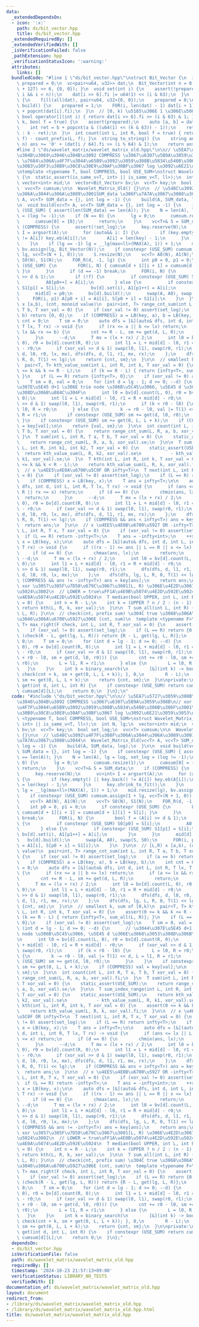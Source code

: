 ```yaml
---
data:
  _extendedDependsOn:
  - icon: ':x:'
    path: ds/bit_vector.hpp
    title: ds/bit_vector.hpp
  _extendedRequiredBy: []
  _extendedVerifiedWith: []
  _isVerificationFailed: false
  _pathExtension: hpp
  _verificationStatusIcon: ':warning:'
  attributes:
    links: []
  bundledCode: "#line 1 \"ds/bit_vector.hpp\"\nstruct Bit_Vector {\n  int n;\n  bool\
    \ prepared = 0;\n  vc<pair<u64, u32>> dat;\n  Bit_Vector(int n = 0) : n(n) { dat.assign((n\
    \ + 127) >> 6, {0, 0}); }\n  void set(int i) {\n    assert(!prepared && (0 <=\
    \ i && i < n));\n    dat[i >> 6].fi |= u64(1) << (i & 63);\n  }\n  void reset()\
    \ {\n    fill(all(dat), pair<u64, u32>{0, 0});\n    prepared = 0;\n  }\n  void\
    \ build() {\n    prepared = 1;\n    FOR(i, len(dat) - 1) dat[i + 1].se = dat[i].se\
    \ + popcnt(dat[i].fi);\n  }\n  // [0, k) \u5185\u306E 1 \u306E\u500B\u6570\n \
    \ bool operator[](int i) { return dat[i >> 6].fi >> (i & 63) & 1; }\n  int count_prefix(int\
    \ k, bool f = true) {\n    assert(prepared);\n    auto [a, b] = dat[k >> 6];\n\
    \    int ret = b + popcnt(a & ((u64(1) << (k & 63)) - 1));\n    return (f ? ret\
    \ : k - ret);\n  }\n  int count(int L, int R, bool f = true) { return count_prefix(R,\
    \ f) - count_prefix(L, f); }\n  string to_string() {\n    string ans;\n    FOR(i,\
    \ n) ans += '0' + (dat[i / 64].fi >> (i % 64) & 1);\n    return ans;\n  }\n};\n\
    #line 2 \"ds/wavelet_matrix/wavelet_matrix_old.hpp\"\n\n// \u5EA7\u5727\u3059\u308B\
    \u304B\u3069\u3046\u304B\u3092 COMPRESS \u3067\u6307\u5B9A\u3059\u308B\n// xor\
    \ \u7684\u306A\u4F7F\u3044\u65B9\u3092\u3059\u308B\u5834\u5408\u306B\u306F\u3001\
    \u30B3\u30F3\u30B9\u30C8\u30E9\u30AF\u30BF\u3067 log \u3092\u6E21\u3059\u3053\u3068\
    \ntemplate <typename T, bool COMPRESS, bool USE_SUM>\nstruct Wavelet_Matrix_Old\
    \ {\n  static_assert(is_same_v<T, int> || is_same_v<T, ll>);\n  int N, lg;\n \
    \ vector<int> mid;\n  vector<Bit_Vector> bv;\n  vc<T> key;\n  bool set_log;\n\
    \  vvc<T> cumsum;\n\n  Wavelet_Matrix_Old() {}\n\n  // \u548C\u3092\u4F7F\u308F\
    \u306A\u3044\u306A\u3089\u3001SUM_data \u306F\u7A7A\u3067\u3088\u3044\n  Wavelet_Matrix_Old(vc<T>\
    \ A, vc<T> SUM_data = {}, int log = -1) {\n    build(A, SUM_data, log);\n  }\n\
    \n  void build(vc<T> A, vc<T> SUM_data = {}, int log = -1) {\n    if constexpr\
    \ (USE_SUM) { assert(len(SUM_data) == len(A)); }\n    N = len(A), lg = log, set_log\
    \ = (log != -1);\n    if (N == 0) {\n      lg = 0;\n      cumsum.resize(1);\n\
    \      cumsum[0] = {0};\n      return;\n    }\n    vc<T>& S = SUM_data;\n    if\
    \ (COMPRESS) {\n      assert(!set_log);\n      key.reserve(N);\n      vc<int>\
    \ I = argsort(A);\n      for (auto&& i: I) {\n        if (key.empty() || key.back()\
    \ != A[i]) key.eb(A[i]);\n        A[i] = len(key) - 1;\n      }\n      key.shrink_to_fit();\n\
    \    }\n    if (lg == -1) lg = __lg(max<ll>(MAX(A), 1)) + 1;\n    mid.resize(lg),\
    \ bv.assign(lg, Bit_Vector(N));\n    if constexpr (USE_SUM) cumsum.assign(1 +\
    \ lg, vc<T>(N + 1, 0));\n    S.resize(N);\n    vc<T> A0(N), A1(N);\n    vc<T>\
    \ S0(N), S1(N);\n    FOR_R(d, -1, lg) {\n      int p0 = 0, p1 = 0;\n      if constexpr\
    \ (USE_SUM) {\n        FOR(i, N) { cumsum[d + 1][i + 1] = cumsum[d + 1][i] + S[i];\
    \ }\n      }\n      if (d == -1) break;\n      FOR(i, N) {\n        bool f = (A[i]\
    \ >> d & 1);\n        if (!f) {\n          if constexpr (USE_SUM) S0[p0] = S[i];\n\
    \          A0[p0++] = A[i];\n        } else {\n          if constexpr (USE_SUM)\
    \ S1[p1] = S[i];\n          bv[d].set(i), A1[p1++] = A[i];\n        }\n      }\n\
    \      mid[d] = p0;\n      bv[d].build();\n      swap(A, A0), swap(S, S0);\n \
    \     FOR(i, p1) A[p0 + i] = A1[i], S[p0 + i] = S1[i];\n    }\n  }\n\n  // [L,R)\
    \ x [a,b), (cnt, monoid value)\n  pair<int, T> range_cnt_sum(int L, int R, T a,\
    \ T b, T xor_val = 0) {\n    if (xor_val != 0) assert(set_log);\n    if (a ==\
    \ b) return {0, 0};\n    if (COMPRESS) a = LB(key, a), b = LB(key, b);\n    int\
    \ cnt = 0;\n    T sm = 0;\n    auto dfs = [&](auto& dfs, int d, int L, int R,\
    \ T lx, T rx) -> void {\n      if (rx <= a || b <= lx) return;\n      if (a <=\
    \ lx && rx <= b) {\n        cnt += R - L, sm += get(d, L, R);\n        return;\n\
    \      }\n      --d;\n      T mx = (lx + rx) / 2;\n      int l0 = bv[d].count(L,\
    \ 0), r0 = bv[d].count(R, 0);\n      int l1 = L + mid[d] - l0, r1 = R + mid[d]\
    \ - r0;\n      if (xor_val >> d & 1) swap(l0, l1), swap(r0, r1);\n      dfs(dfs,\
    \ d, l0, r0, lx, mx), dfs(dfs, d, l1, r1, mx, rx);\n    };\n    dfs(dfs, lg, L,\
    \ R, 0, T(1) << lg);\n    return {cnt, sm};\n  }\n\n  // smallest k, sum of [0,k)\n\
    \  pair<T, T> kth_value_sum(int L, int R, int k, T xor_val = 0) {\n    assert(0\
    \ <= k && k <= R - L);\n    if (k == R - L) { return {infty<T>, sum_all(L, R)};\
    \ }\n    if (L == R) return {infty<T>, 0};\n    if (xor_val != 0) assert(set_log);\n\
    \    T sm = 0, val = 0;\n    for (int d = lg - 1; d >= 0; --d) {\n      // \u3044\
    \u307E\u5E45 d+1 \u306E trie node \u306B\u5C45\u3066, \u5E45 d \u306E\u3068\u3053\
    \u308D\u306B\u884C\u304F\n      int l0 = bv[d].count(L, 0), r0 = bv[d].count(R,\
    \ 0);\n      int l1 = L + mid[d] - l0, r1 = R + mid[d] - r0;\n      if (xor_val\
    \ >> d & 1) swap(l0, l1), swap(r0, r1);\n      if (k < r0 - l0) {\n        L =\
    \ l0, R = r0;\n      } else {\n        k -= r0 - l0, val |= T(1) << d, L = l1,\
    \ R = r1;\n        if constexpr (USE_SUM) sm += get(d, l0, r0);\n      }\n   \
    \ }\n    if constexpr (USE_SUM) sm += get(0, L, L + k);\n    if (COMPRESS) val\
    \ = key[val];\n\n    return {val, sm};\n  }\n\n  int count(int L, int R, T a,\
    \ T b, T xor_val = 0) {\n    return range_cnt_sum(L, R, a, b, xor_val).fi;\n \
    \ }\n  T sum(int L, int R, T a, T b, T xor_val = 0) {\n    static_assert(USE_SUM);\n\
    \    return range_cnt_sum(L, R, a, b, xor_val).se;\n  }\n\n  T sum_index_range(int\
    \ L, int R, int k1, int k2, T xor_val = 0) {\n    static_assert(USE_SUM);\n  \
    \  return kth_value_sum(L, R, k2, xor_val).se\n           - kth_value_sum(L, R,\
    \ k1, xor_val).se;\n  }\n  T kth(int L, int R, int k, T xor_val = 0) {\n    assert(0\
    \ <= k && k < R - L);\n    return kth_value_sum(L, R, k, xor_val).fi;\n  }\n\n\
    \  // x \u4EE5\u4E0A\u6700\u5C0F OR infty<T>\n  T next(int L, int R, T x, T xor_val\
    \ = 0) {\n    if (xor_val != 0) assert(set_log);\n    if (L == R) return infty<T>;\n\
    \    if (COMPRESS) x = LB(key, x);\n    T ans = infty<T>;\n\n    auto dfs = [&](auto&\
    \ dfs, int d, int L, int R, T lx, T rx) -> void {\n      if (ans <= lx || L ==\
    \ R || rx <= x) return;\n      if (d == 0) {\n        chmin(ans, lx);\n      \
    \  return;\n      }\n      --d;\n      T mx = (lx + rx) / 2;\n      int l0 = bv[d].count(L,\
    \ 0), r0 = bv[d].count(R, 0);\n      int l1 = L + mid[d] - l0, r1 = R + mid[d]\
    \ - r0;\n      if (xor_val >> d & 1) swap(l0, l1), swap(r0, r1);\n      dfs(dfs,\
    \ d, l0, r0, lx, mx), dfs(dfs, d, l1, r1, mx, rx);\n    };\n    dfs(dfs, lg, L,\
    \ R, 0, T(1) << lg);\n    if (COMPRESS && ans < infty<T>) ans = key[ans];\n  \
    \  return ans;\n  }\n\n  // x \u4EE5\u4E0B\u6700\u5927 OR -infty<T>\n  T prev(int\
    \ L, int R, T x, T xor_val = 0) {\n    if (xor_val != 0) assert(set_log);\n  \
    \  if (L == R) return -infty<T>;\n    T ans = -infty<int>;\n    ++x;\n    if (COMPRESS)\
    \ x = LB(key, x);\n\n    auto dfs = [&](auto& dfs, int d, int L, int R, T lx,\
    \ T rx) -> void {\n      if ((rx - 1) <= ans || L == R || x <= lx) return;\n \
    \     if (d == 0) {\n        chmax(ans, lx);\n        return;\n      }\n     \
    \ --d;\n      T mx = (lx + rx) / 2;\n      int l0 = bv[d].count(L, 0), r0 = bv[d].count(R,\
    \ 0);\n      int l1 = L + mid[d] - l0, r1 = R + mid[d] - r0;\n      if (xor_val\
    \ >> d & 1) swap(l0, l1), swap(r0, r1);\n      dfs(dfs, d, l1, r1, mx, rx), dfs(dfs,\
    \ d, l0, r0, lx, mx);\n    };\n    dfs(dfs, lg, L, R, 0, T(1) << lg);\n    if\
    \ (COMPRESS && ans != -infty<T>) ans = key[ans];\n    return ans;\n  }\n\n  //\
    \ xor \u3057\u305F\u7D50\u679C\u3067\u3001[L, R) \u306E\u4E2D\u3067\u4E2D\u592E\
    \u5024\u3002\n  // LOWER = true\uFF1A\u4E0B\u5074\u4E2D\u592E\u5024\u3001false\uFF1A\
    \u4E0A\u5074\u4E2D\u592E\u5024\n  T median(bool UPPER, int L, int R, T xor_val\
    \ = 0) {\n    int n = R - L;\n    int k = (UPPER ? n / 2 : (n - 1) / 2);\n   \
    \ return kth(L, R, k, xor_val);\n  }\n\n  T sum_all(int L, int R) { return get(lg,\
    \ L, R); }\n\n  // check(cnt, prefix sum) \u304C true \u3068\u306A\u308B\u3088\
    \u3046\u306A\u6700\u5927\u306E (cnt, sum)\n  template <typename F>\n  pair<int,\
    \ T> max_right(F check, int L, int R, T xor_val = 0) {\n    assert(check(0, 0));\n\
    \    if (xor_val != 0) assert(set_log);\n    if (L == R) return {0, 0};\n    if\
    \ (check(R - L, get(lg, L, R))) return {R - L, get(lg, L, R)};\n    int cnt =\
    \ 0;\n    T sm = 0;\n    for (int d = lg - 1; d >= 0; --d) {\n      int l0 = bv[d].count(L,\
    \ 0), r0 = bv[d].count(R, 0);\n      int l1 = L + mid[d] - l0, r1 = R + mid[d]\
    \ - r0;\n      if (xor_val >> d & 1) swap(l0, l1), swap(r0, r1);\n      if (check(cnt\
    \ + r0 - l0, sm + get(d, l0, r0))) {\n        cnt += r0 - l0, sm += get(d, l0,\
    \ r0);\n        L = l1, R = r1;\n      } else {\n        L = l0, R = r0;\n   \
    \   }\n    }\n    int k = binary_search(\n        [&](int k) -> bool { return\
    \ check(cnt + k, sm + get(0, L, L + k)); }, 0,\n        R - L);\n    cnt += k,\
    \ sm += get(0, L, L + k);\n    return {cnt, sm};\n  }\n\nprivate:\n  inline T\
    \ get(int d, int L, int R) {\n    if constexpr (USE_SUM) return cumsum[d][R] -\
    \ cumsum[d][L];\n    return 0;\n  }\n};\n"
  code: "#include \"ds/bit_vector.hpp\"\n\n// \u5EA7\u5727\u3059\u308B\u304B\u3069\
    \u3046\u304B\u3092 COMPRESS \u3067\u6307\u5B9A\u3059\u308B\n// xor \u7684\u306A\
    \u4F7F\u3044\u65B9\u3092\u3059\u308B\u5834\u5408\u306B\u306F\u3001\u30B3\u30F3\
    \u30B9\u30C8\u30E9\u30AF\u30BF\u3067 log \u3092\u6E21\u3059\u3053\u3068\ntemplate\
    \ <typename T, bool COMPRESS, bool USE_SUM>\nstruct Wavelet_Matrix_Old {\n  static_assert(is_same_v<T,\
    \ int> || is_same_v<T, ll>);\n  int N, lg;\n  vector<int> mid;\n  vector<Bit_Vector>\
    \ bv;\n  vc<T> key;\n  bool set_log;\n  vvc<T> cumsum;\n\n  Wavelet_Matrix_Old()\
    \ {}\n\n  // \u548C\u3092\u4F7F\u308F\u306A\u3044\u306A\u3089\u3001SUM_data \u306F\
    \u7A7A\u3067\u3088\u3044\n  Wavelet_Matrix_Old(vc<T> A, vc<T> SUM_data = {}, int\
    \ log = -1) {\n    build(A, SUM_data, log);\n  }\n\n  void build(vc<T> A, vc<T>\
    \ SUM_data = {}, int log = -1) {\n    if constexpr (USE_SUM) { assert(len(SUM_data)\
    \ == len(A)); }\n    N = len(A), lg = log, set_log = (log != -1);\n    if (N ==\
    \ 0) {\n      lg = 0;\n      cumsum.resize(1);\n      cumsum[0] = {0};\n     \
    \ return;\n    }\n    vc<T>& S = SUM_data;\n    if (COMPRESS) {\n      assert(!set_log);\n\
    \      key.reserve(N);\n      vc<int> I = argsort(A);\n      for (auto&& i: I)\
    \ {\n        if (key.empty() || key.back() != A[i]) key.eb(A[i]);\n        A[i]\
    \ = len(key) - 1;\n      }\n      key.shrink_to_fit();\n    }\n    if (lg == -1)\
    \ lg = __lg(max<ll>(MAX(A), 1)) + 1;\n    mid.resize(lg), bv.assign(lg, Bit_Vector(N));\n\
    \    if constexpr (USE_SUM) cumsum.assign(1 + lg, vc<T>(N + 1, 0));\n    S.resize(N);\n\
    \    vc<T> A0(N), A1(N);\n    vc<T> S0(N), S1(N);\n    FOR_R(d, -1, lg) {\n  \
    \    int p0 = 0, p1 = 0;\n      if constexpr (USE_SUM) {\n        FOR(i, N) {\
    \ cumsum[d + 1][i + 1] = cumsum[d + 1][i] + S[i]; }\n      }\n      if (d == -1)\
    \ break;\n      FOR(i, N) {\n        bool f = (A[i] >> d & 1);\n        if (!f)\
    \ {\n          if constexpr (USE_SUM) S0[p0] = S[i];\n          A0[p0++] = A[i];\n\
    \        } else {\n          if constexpr (USE_SUM) S1[p1] = S[i];\n         \
    \ bv[d].set(i), A1[p1++] = A[i];\n        }\n      }\n      mid[d] = p0;\n   \
    \   bv[d].build();\n      swap(A, A0), swap(S, S0);\n      FOR(i, p1) A[p0 + i]\
    \ = A1[i], S[p0 + i] = S1[i];\n    }\n  }\n\n  // [L,R) x [a,b), (cnt, monoid\
    \ value)\n  pair<int, T> range_cnt_sum(int L, int R, T a, T b, T xor_val = 0)\
    \ {\n    if (xor_val != 0) assert(set_log);\n    if (a == b) return {0, 0};\n\
    \    if (COMPRESS) a = LB(key, a), b = LB(key, b);\n    int cnt = 0;\n    T sm\
    \ = 0;\n    auto dfs = [&](auto& dfs, int d, int L, int R, T lx, T rx) -> void\
    \ {\n      if (rx <= a || b <= lx) return;\n      if (a <= lx && rx <= b) {\n\
    \        cnt += R - L, sm += get(d, L, R);\n        return;\n      }\n      --d;\n\
    \      T mx = (lx + rx) / 2;\n      int l0 = bv[d].count(L, 0), r0 = bv[d].count(R,\
    \ 0);\n      int l1 = L + mid[d] - l0, r1 = R + mid[d] - r0;\n      if (xor_val\
    \ >> d & 1) swap(l0, l1), swap(r0, r1);\n      dfs(dfs, d, l0, r0, lx, mx), dfs(dfs,\
    \ d, l1, r1, mx, rx);\n    };\n    dfs(dfs, lg, L, R, 0, T(1) << lg);\n    return\
    \ {cnt, sm};\n  }\n\n  // smallest k, sum of [0,k)\n  pair<T, T> kth_value_sum(int\
    \ L, int R, int k, T xor_val = 0) {\n    assert(0 <= k && k <= R - L);\n    if\
    \ (k == R - L) { return {infty<T>, sum_all(L, R)}; }\n    if (L == R) return {infty<T>,\
    \ 0};\n    if (xor_val != 0) assert(set_log);\n    T sm = 0, val = 0;\n    for\
    \ (int d = lg - 1; d >= 0; --d) {\n      // \u3044\u307E\u5E45 d+1 \u306E trie\
    \ node \u306B\u5C45\u3066, \u5E45 d \u306E\u3068\u3053\u308D\u306B\u884C\u304F\
    \n      int l0 = bv[d].count(L, 0), r0 = bv[d].count(R, 0);\n      int l1 = L\
    \ + mid[d] - l0, r1 = R + mid[d] - r0;\n      if (xor_val >> d & 1) swap(l0, l1),\
    \ swap(r0, r1);\n      if (k < r0 - l0) {\n        L = l0, R = r0;\n      } else\
    \ {\n        k -= r0 - l0, val |= T(1) << d, L = l1, R = r1;\n        if constexpr\
    \ (USE_SUM) sm += get(d, l0, r0);\n      }\n    }\n    if constexpr (USE_SUM)\
    \ sm += get(0, L, L + k);\n    if (COMPRESS) val = key[val];\n\n    return {val,\
    \ sm};\n  }\n\n  int count(int L, int R, T a, T b, T xor_val = 0) {\n    return\
    \ range_cnt_sum(L, R, a, b, xor_val).fi;\n  }\n  T sum(int L, int R, T a, T b,\
    \ T xor_val = 0) {\n    static_assert(USE_SUM);\n    return range_cnt_sum(L, R,\
    \ a, b, xor_val).se;\n  }\n\n  T sum_index_range(int L, int R, int k1, int k2,\
    \ T xor_val = 0) {\n    static_assert(USE_SUM);\n    return kth_value_sum(L, R,\
    \ k2, xor_val).se\n           - kth_value_sum(L, R, k1, xor_val).se;\n  }\n  T\
    \ kth(int L, int R, int k, T xor_val = 0) {\n    assert(0 <= k && k < R - L);\n\
    \    return kth_value_sum(L, R, k, xor_val).fi;\n  }\n\n  // x \u4EE5\u4E0A\u6700\
    \u5C0F OR infty<T>\n  T next(int L, int R, T x, T xor_val = 0) {\n    if (xor_val\
    \ != 0) assert(set_log);\n    if (L == R) return infty<T>;\n    if (COMPRESS)\
    \ x = LB(key, x);\n    T ans = infty<T>;\n\n    auto dfs = [&](auto& dfs, int\
    \ d, int L, int R, T lx, T rx) -> void {\n      if (ans <= lx || L == R || rx\
    \ <= x) return;\n      if (d == 0) {\n        chmin(ans, lx);\n        return;\n\
    \      }\n      --d;\n      T mx = (lx + rx) / 2;\n      int l0 = bv[d].count(L,\
    \ 0), r0 = bv[d].count(R, 0);\n      int l1 = L + mid[d] - l0, r1 = R + mid[d]\
    \ - r0;\n      if (xor_val >> d & 1) swap(l0, l1), swap(r0, r1);\n      dfs(dfs,\
    \ d, l0, r0, lx, mx), dfs(dfs, d, l1, r1, mx, rx);\n    };\n    dfs(dfs, lg, L,\
    \ R, 0, T(1) << lg);\n    if (COMPRESS && ans < infty<T>) ans = key[ans];\n  \
    \  return ans;\n  }\n\n  // x \u4EE5\u4E0B\u6700\u5927 OR -infty<T>\n  T prev(int\
    \ L, int R, T x, T xor_val = 0) {\n    if (xor_val != 0) assert(set_log);\n  \
    \  if (L == R) return -infty<T>;\n    T ans = -infty<int>;\n    ++x;\n    if (COMPRESS)\
    \ x = LB(key, x);\n\n    auto dfs = [&](auto& dfs, int d, int L, int R, T lx,\
    \ T rx) -> void {\n      if ((rx - 1) <= ans || L == R || x <= lx) return;\n \
    \     if (d == 0) {\n        chmax(ans, lx);\n        return;\n      }\n     \
    \ --d;\n      T mx = (lx + rx) / 2;\n      int l0 = bv[d].count(L, 0), r0 = bv[d].count(R,\
    \ 0);\n      int l1 = L + mid[d] - l0, r1 = R + mid[d] - r0;\n      if (xor_val\
    \ >> d & 1) swap(l0, l1), swap(r0, r1);\n      dfs(dfs, d, l1, r1, mx, rx), dfs(dfs,\
    \ d, l0, r0, lx, mx);\n    };\n    dfs(dfs, lg, L, R, 0, T(1) << lg);\n    if\
    \ (COMPRESS && ans != -infty<T>) ans = key[ans];\n    return ans;\n  }\n\n  //\
    \ xor \u3057\u305F\u7D50\u679C\u3067\u3001[L, R) \u306E\u4E2D\u3067\u4E2D\u592E\
    \u5024\u3002\n  // LOWER = true\uFF1A\u4E0B\u5074\u4E2D\u592E\u5024\u3001false\uFF1A\
    \u4E0A\u5074\u4E2D\u592E\u5024\n  T median(bool UPPER, int L, int R, T xor_val\
    \ = 0) {\n    int n = R - L;\n    int k = (UPPER ? n / 2 : (n - 1) / 2);\n   \
    \ return kth(L, R, k, xor_val);\n  }\n\n  T sum_all(int L, int R) { return get(lg,\
    \ L, R); }\n\n  // check(cnt, prefix sum) \u304C true \u3068\u306A\u308B\u3088\
    \u3046\u306A\u6700\u5927\u306E (cnt, sum)\n  template <typename F>\n  pair<int,\
    \ T> max_right(F check, int L, int R, T xor_val = 0) {\n    assert(check(0, 0));\n\
    \    if (xor_val != 0) assert(set_log);\n    if (L == R) return {0, 0};\n    if\
    \ (check(R - L, get(lg, L, R))) return {R - L, get(lg, L, R)};\n    int cnt =\
    \ 0;\n    T sm = 0;\n    for (int d = lg - 1; d >= 0; --d) {\n      int l0 = bv[d].count(L,\
    \ 0), r0 = bv[d].count(R, 0);\n      int l1 = L + mid[d] - l0, r1 = R + mid[d]\
    \ - r0;\n      if (xor_val >> d & 1) swap(l0, l1), swap(r0, r1);\n      if (check(cnt\
    \ + r0 - l0, sm + get(d, l0, r0))) {\n        cnt += r0 - l0, sm += get(d, l0,\
    \ r0);\n        L = l1, R = r1;\n      } else {\n        L = l0, R = r0;\n   \
    \   }\n    }\n    int k = binary_search(\n        [&](int k) -> bool { return\
    \ check(cnt + k, sm + get(0, L, L + k)); }, 0,\n        R - L);\n    cnt += k,\
    \ sm += get(0, L, L + k);\n    return {cnt, sm};\n  }\n\nprivate:\n  inline T\
    \ get(int d, int L, int R) {\n    if constexpr (USE_SUM) return cumsum[d][R] -\
    \ cumsum[d][L];\n    return 0;\n  }\n};"
  dependsOn:
  - ds/bit_vector.hpp
  isVerificationFile: false
  path: ds/wavelet_matrix/wavelet_matrix_old.hpp
  requiredBy: []
  timestamp: '2024-10-23 21:57:13+09:00'
  verificationStatus: LIBRARY_NO_TESTS
  verifiedWith: []
documentation_of: ds/wavelet_matrix/wavelet_matrix_old.hpp
layout: document
redirect_from:
- /library/ds/wavelet_matrix/wavelet_matrix_old.hpp
- /library/ds/wavelet_matrix/wavelet_matrix_old.hpp.html
title: ds/wavelet_matrix/wavelet_matrix_old.hpp
---
```

